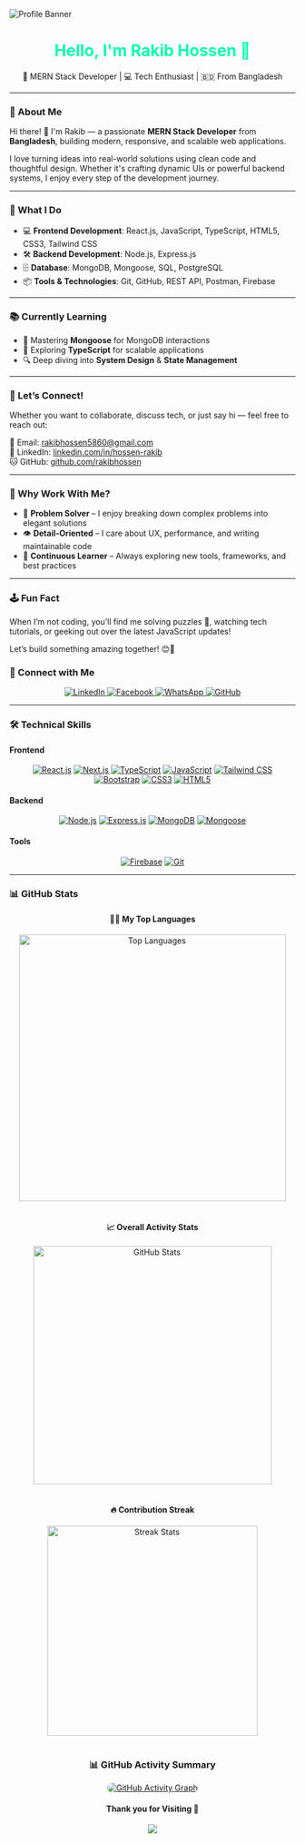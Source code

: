 ![Profile Banner](https://res.cloudinary.com/dhzcneeew/image/upload/v1746609781/Front-end_c0lo8t.png)

<h1 align="center">
  <span style="color: #00FFAA;">Hello, I'm Rakib Hossen 👋</span>
</h1>

<p align="center">
  🚀 MERN Stack Developer | 💻 Tech Enthusiast | 🇧🇩 From Bangladesh
</p>

---

### 🌱 About Me

Hi there! 👋 I'm Rakib — a passionate **MERN Stack Developer** from **Bangladesh**, building modern, responsive, and scalable web applications.

I love turning ideas into real-world solutions using clean code and thoughtful design. Whether it's crafting dynamic UIs or powerful backend systems, I enjoy every step of the development journey.

---

### 🔧 What I Do

- 💻 **Frontend Development**: React.js, JavaScript, TypeScript, HTML5, CSS3, Tailwind CSS  
- 🛠️ **Backend Development**: Node.js, Express.js  
- 🗄️ **Database**: MongoDB, Mongoose, SQL, PostgreSQL  
- 📦 **Tools & Technologies**: Git, GitHub, REST API, Postman, Firebase  

---

### 📚 Currently Learning

- 🔄 Mastering **Mongoose** for MongoDB interactions  
- 🧠 Exploring **TypeScript** for scalable applications  
- 🔍 Deep diving into **System Design** & **State Management** 

---

### 💬 Let’s Connect!

Whether you want to collaborate, discuss tech, or just say hi — feel free to reach out:

📧 Email: [rakibhossen5860@gmail.com](mailto:rakibhossen5860@gmail.com)  
🔗 LinkedIn: [linkedin.com/in/hossen-rakib](https://www.linkedin.com/in/hossen-rakib/)  
🐱 GitHub: [github.com/rakibhossen](https://github.com/rakibhossen)

---

### 🎯 Why Work With Me?

- 🧩 **Problem Solver** – I enjoy breaking down complex problems into elegant solutions  
- 👁️ **Detail-Oriented** – I care about UX, performance, and writing maintainable code  
- 🔁 **Continuous Learner** – Always exploring new tools, frameworks, and best practices

---

### 🕹️ Fun Fact

When I’m not coding, you’ll find me solving puzzles 🧩, watching tech tutorials, or geeking out over the latest JavaScript updates!

Let’s build something amazing together! 😊🚀

### 🤝 Connect with Me

<p align="center">
<a href="https://www.linkedin.com/in/hossen-rakib/" target="_blank">
<img src="https://img.shields.io/badge/LinkedIn-0A66C2?style=for-the-badge&logo=linkedin&logoColor=white&labelColor=0A66C2" alt="LinkedIn" style="transition: transform 0.2s;" onmouseover="this.style.transform='scale(1.1)'" onmouseout="this.style.transform='scale(1)'" />
</a>
<a href="https://www.facebook.com/profile.php?id=100056015882794" target="_blank">
<img src="https://img.shields.io/badge/Facebook-1877F2?style=for-the-badge&logo=facebook&logoColor=white&labelColor=1877F2" alt="Facebook" style="transition: transform 0.2s;" onmouseover="this.style.transform='scale(1.1)'" onmouseout="this.style.transform='scale(1)'" />
</a>
<a href="https://wa.me/01933796400" target="_blank">
<img src="https://img.shields.io/badge/WhatsApp-25D366?style=for-the-badge&logo=whatsapp&logoColor=white&labelColor=25D366" alt="WhatsApp" style="transition: transform 0.2s;" onmouseover="this.style.transform='scale(1.1)'" onmouseout="this.style.transform='scale(1)'" />
</a>
<a href="https://github.com/RakibHossen678" target="_blank">
<img src="https://img.shields.io/badge/GitHub-181717?style=for-the-badge&logo=github&logoColor=white&labelColor=181717" alt="GitHub" style="transition: transform 0.2s;" onmouseover="this.style.transform='scale(1.1)'" onmouseout="this.style.transform='scale(1)'" />
</a>
</p>

---

### 🛠️ Technical Skills

#### Frontend
<p align="center">
  <a href="https://reactjs.org/" target="_blank"><img src="https://img.shields.io/badge/React-20232A?style=for-the-badge&logo=react&logoColor=61DAFB" alt="React.js" /></a>
  <a href="https://nextjs.org/" target="_blank"><img src="https://img.shields.io/badge/Next.js-000000?style=for-the-badge&logo=next.js&logoColor=white" alt="Next.js" /></a>
  <a href="https://www.typescriptlang.org/" target="_blank"><img src="https://img.shields.io/badge/TypeScript-3178C6?style=for-the-badge&logo=typescript&logoColor=white" alt="TypeScript" /></a>
  <a href="https://developer.mozilla.org/en-US/docs/Web/JavaScript" target="_blank"><img src="https://img.shields.io/badge/JavaScript-F7DF1E?style=for-the-badge&logo=javascript&logoColor=black" alt="JavaScript" /></a>
  <a href="https://tailwindcss.com/" target="_blank"><img src="https://img.shields.io/badge/Tailwind_CSS-38B2AC?style=for-the-badge&logo=tailwind-css&logoColor=white" alt="Tailwind CSS" /></a>
  <a href="https://getbootstrap.com" target="_blank"><img src="https://img.shields.io/badge/Bootstrap-563D7C?style=for-the-badge&logo=bootstrap&logoColor=white" alt="Bootstrap" /></a>
  <a href="https://www.w3schools.com/css/" target="_blank"><img src="https://img.shields.io/badge/CSS3-1572B6?style=for-the-badge&logo=css3&logoColor=white" alt="CSS3" /></a>
  <a href="https://www.w3.org/html/" target="_blank"><img src="https://img.shields.io/badge/HTML5-E34F26?style=for-the-badge&logo=html5&logoColor=white" alt="HTML5" /></a>
</p>

#### Backend
<p align="center">
  <a href="https://nodejs.org" target="_blank"><img src="https://img.shields.io/badge/Node.js-339933?style=for-the-badge&logo=node.js&logoColor=white" alt="Node.js" /></a>
  <a href="https://expressjs.com" target="_blank"><img src="https://img.shields.io/badge/Express.js-000000?style=for-the-badge&logo=express&logoColor=white" alt="Express.js" /></a>
  <a href="https://www.mongodb.com/" target="_blank"><img src="https://img.shields.io/badge/MongoDB-47A248?style=for-the-badge&logo=mongodb&logoColor=white" alt="MongoDB" /></a>
  <a href="https://mongoosejs.com/" target="_blank"><img src="https://img.shields.io/badge/Mongoose-880000?style=for-the-badge&logo=mongodb&logoColor=white" alt="Mongoose" /></a>
</p>

#### Tools
<p align="center">
  <a href="https://firebase.google.com/" target="_blank"><img src="https://img.shields.io/badge/Firebase-FFCA28?style=for-the-badge&logo=firebase&logoColor=black" alt="Firebase" /></a>
  <a href="https://git-scm.com/" target="_blank"><img src="https://img.shields.io/badge/Git-F05032?style=for-the-badge&logo=git&logoColor=white" alt="Git" /></a>
</p>

---

### 📊 GitHub Stats

<div align="center">

#### 👨‍💻 My Top Languages
<img src="https://github-readme-stats.vercel.app/api/top-langs/?username=rakibhossen678&theme=radical&layout=compact" alt="Top Languages" width="470" />

</div>

<br />

<div align="center">

#### 📈 Overall Activity Stats
<img src="https://github-readme-stats.vercel.app/api?username=rakibhossen678&show_icons=true&theme=radical" alt="GitHub Stats" width="420" />

</div>

<br />

<div align="center">

#### 🔥 Contribution Streak
<img src="https://github-readme-streak-stats.herokuapp.com/?user=rakibhossen678&theme=radical" alt="Streak Stats" width="370" />

</div>

<br />

<div align="center">

### 📊 GitHub Activity Summary

<a href="https://github.com/RakibHossen678">
  <img 
    src="https://github-readme-activity-graph.vercel.app/graph?username=rakibhossen678&theme=react-dark&bg_color=0D1117&hide_border=true&area=true&area_color=14FFEC&line=14FFEC&point=14FFEC&title_color=14FFEC&custom_title=My%20GitHub%20Activity%20Graph" 
    alt="GitHub Activity Graph" 
    style="border-radius: 10px; transition: transform 0.3s;" 
    onmouseover="this.style.transform='scale(1.05)'" 
    onmouseout="this.style.transform='scale(1)'"
  />
</a>

</div>


<div align="center">
  <h4 align="center">Thank you for Visiting 💚 </h1>
  <img src="https://profile-counter.glitch.me/rakibhossen678/count.svg?"  />
</div>
